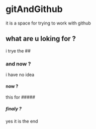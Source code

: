 # gitAndGithub
it is a space for trying to work with github
## what are u loking for ? 
i trye the ## 
### and now ? 
i have no idea 
#### now ? 
this for #####
##### finaly ? 
yes it is the end 
